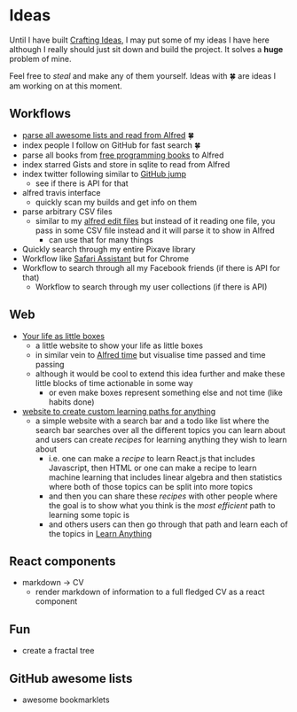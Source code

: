 # Ideas
Until I have built [Crafting Ideas](https://github.com/nikitavoloboev/crafting-ideas), I may put some of my ideas I have here although I really should just sit down and build the project. It solves a __huge__ problem of mine.

Feel free to _steal_ and make any of them yourself. Ideas with 🍀 are ideas I am working on at this moment.

## Workflows
- [parse all awesome lists and read from Alfred](https://github.com/nikitavoloboev/alfred-awesome-lists) 🍀
- index people I follow on GitHub for fast search 🍀
- parse all books from [free programming books](https://github.com/EbookFoundation/free-programming-books) to Alfred
- index starred Gists and store in sqlite to read from Alfred 
- index twitter following similar to [GitHub jump](https://github.com/lox/alfred-github-jump)
	- see if there is API for that
- alfred travis interface
	- quickly scan my builds and get info on them
- parse arbitrary CSV files
	- similar to my [alfred edit files](https://github.com/nikitavoloboev/alfred-edit-files) but instead of it reading one file, you pass in some CSV file instead and it will parse it to show in Alfred
		- can use that for many things
- Quickly search through my entire Pixave library
- Workflow like [Safari Assistant](https://git.deanishe.net/deanishe/alfred-safari-assistant) but for Chrome
- Workflow to search through all my Facebook friends (if there is API for that)
	- Workflow to search through my user collections (if there is API)

## Web
- [Your life as little boxes](https://github.com/nikitavoloboev/boxes)
	- a little website to show your life as little boxes 
	- in similar vein to [Alfred time](https://github.com/nikitavoloboev/alfred-time) but visualise time passed and time passing
	- although it would be cool to extend this idea further and make these little blocks of time actionable in some way
		- or even make boxes represent something else and not time (like habits done)
- [website to create custom learning paths for anything](https://github.com/learn-anything/path-picker)
	- a simple website with a search bar and a todo like list where the search bar searches over all the different topics you can learn about and users can create _recipes_ for learning anything they wish to learn about
		- i.e. one can make a _recipe_ to learn React.js that includes Javascript, then HTML or one can make a recipe to learn machine learning that includes linear algebra and then statistics where both of those topics can be split into more topics
		- and then you can share these _recipes_ with other people where the goal is to show what you think is the _most efficient_ path to learning some topic is 
		- and others users can then go through that path and learn each of the topics in [Learn Anything](https://learn-anything.xyz/) 

## React components
- markdown -\> CV
	- render markdown of information to a full fledged CV as a react component

## Fun
- create a fractal tree

## GitHub awesome lists
- awesome bookmarklets